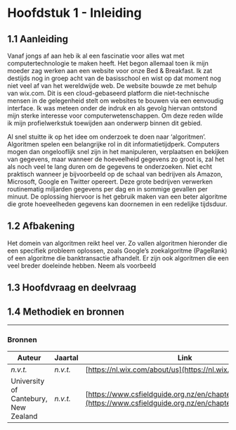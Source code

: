 # Hoofdstuk 1 - Inleiding

## 1.1 Aanleiding

Vanaf jongs af aan heb ik al een fascinatie voor alles wat met computertechnologie te maken heeft. Het begon allemaal toen ik mijn moeder zag werken aan een website voor onze Bed & Breakfast. Ik zat destijds nog in groep acht van de basisschool en wist op dat moment nog niet veel af van het wereldwijde web. De website bouwde ze met behulp van wix.com. Dit is een cloud-gebaseerd platform die niet-technische mensen in de gelegenheid stelt om websites te bouwen via een eenvoudig interface. Ik was meteen onder de indruk en als gevolg hiervan ontstond mijn sterke interesse voor computerwetenschappen. Om deze reden wilde ik mijn profielwerkstuk toewijden aan onderwerp binnen dit gebied.

Al snel stuitte ik op het idee om onderzoek te doen naar ‘algoritmen’. Algoritmen spelen een belangrijke rol in dit informatietijdperk. Computers mogen dan ongelooflijk snel zijn in het manipuleren, verplaatsen en bekijken van gegevens, maar wanneer de hoeveelheid gegevens zo groot is, zal het als noch veel te lang duren om de gegevens te onderzoeken. Niet echt praktisch wanneer je bijvoorbeeld op de schaal van bedrijven als Amazon, Microsoft, Google en Twitter opereert. Deze grote bedrijven verwerken routinematig miljarden gegevens per dag en in sommige gevallen per minuut. De oplossing hiervoor is het gebruik maken van een beter algoritme die grote hoeveelheden gegevens kan doornemen in een redelijke tijdsduur.

## 1.2 Afbakening

Het domein van algoritmen reikt heel ver. Zo vallen algoritmen hieronder die een specifiek probleem oplossen, zoals Google’s zoekalgoritme (PageRank) of een algoritme die banktransactie afhandelt. Er zijn ook algoritmen die een veel breder doeleinde hebben. Neem als voorbeeld

## 1.3 Hoofdvraag en deelvraag

## 1.4 Methodiek en bronnen

---

### Bronnen

| Auteur | Jaartal | Link |
|--------|---------|------|
| _n.v.t._ | _n.v.t._ | [https://nl.wix.com/about/us](https://nl.wix.com/about/us) |
| University of Cantebury, New Zealand | _n.v.t._ | [https://www.csfieldguide.org.nz/en/chapters/introduction/](https://www.csfieldguide.org.nz/en/chapters/introduction/) |
